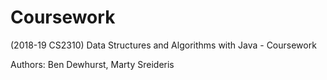 # Coursework
(2018-19 CS2310) Data Structures and Algorithms with Java - Coursework

Authors: Ben Dewhurst, Marty Sreideris 
